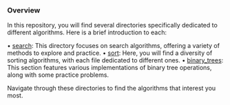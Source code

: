 <!-- Overview -->
  ### Overview
  
  In this repository, you will find several directories specifically dedicated to different algorithms. Here is a brief introduction to each:

   • [search](search): This directory focuses on search algorithms, offering a variety of methods to explore and practice.
   • [sort](sort): Here, you will find a diversity of sorting algorithms, with each file dedicated to different ones.
   • [binary_trees](binary_trees): This section features various implementations of binary tree operations, along with some practice problems.

  Navigate through these directories to find the algorithms that interest you most.

